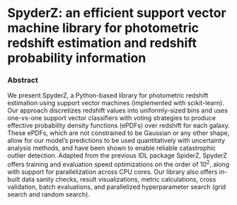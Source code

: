 # SpyderZ: an efficient support vector machine library for photometric redshift estimation and redshift probability information

### Abstract

We present SpyderZ, a Python-based library for photometric redshift estimation using support vector machines (implemented with scikit-learn). Our approach discretizes redshift values into uniformly-sized bins and uses one-vs-one support vector classifiers with voting strategies to produce effective probability density functions (ePDFs) over redshift for each galaxy. These ePDFs, which are not constrained to be Gaussian or any other shape, allow for our model’s predictions to be used quantitatively with uncertainty analysis methods, and have been shown to enable reliable catastrophic outlier detection. Adapted from the previous IDL package SpiderZ, SpyderZ offers training and evaluation speed optimizations on the order of $10^2$, along with support for parallelization across CPU cores. Our library also offers in-built data sanity checks, result visualizations, metric calculations, cross validation, batch evaluations, and parallelized hyperparameter search (grid search and random search).
